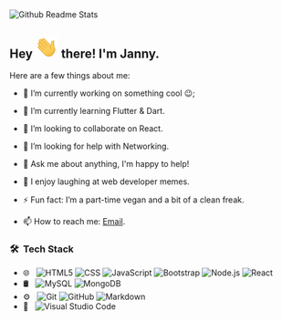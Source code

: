 <img src="https://cdn.glitch.com/f279715d-4a72-49b0-a7fa-13db71dc2a5a%2Freadme3.png?v=1610314461976" align="center" alt="Github Readme Stats" />

<h2> Hey <img src="https://raw.githubusercontent.com/ABSphreak/ABSphreak/master/gifs/Hi.gif" width="40px" />  there! I'm  Janny.</h2>



Here are a few things about me:

- 🔭 I’m currently working on something cool 😉;

- 🌱 I’m currently learning Flutter & Dart.

- 👯 I’m looking to collaborate on React.

- 🤔 I’m looking for help with Networking.

- 💬 Ask me about anything, I'm happy to help!

- 🤣 I enjoy laughing at web developer memes.

- ⚡ Fun fact: I’m a part-time vegan and a bit of a clean freak.

- 📫 How to reach me: [Email](mailto:jannykosin@gmail.com).



<h3> 🛠 &nbsp;Tech Stack</h3>

- 🌐 &nbsp;
  ![HTML5](https://img.shields.io/badge/-HTML5-333333?style=flat&logo=HTML5)
  ![CSS](https://img.shields.io/badge/-CSS-333333?style=flat&logo=CSS3&logoColor=1572B6)
  ![JavaScript](https://img.shields.io/badge/-JavaScript-333333?style=flat&logo=javascript)
  ![Bootstrap](https://img.shields.io/badge/-Bootstrap-333333?style=flat&logo=bootstrap&logoColor=563D7C)
  ![Node.js](https://img.shields.io/badge/-Node.js-333333?style=flat&logo=node.js)
  ![React](https://img.shields.io/badge/-React-333333?style=flat&logo=react)
- 🛢 &nbsp;
  ![MySQL](https://img.shields.io/badge/-MySQL-333333?style=flat&logo=mysql)
  ![MongoDB](https://img.shields.io/badge/-MongoDB-333333?style=flat&logo=mongodb)
- ⚙️ &nbsp;
  ![Git](https://img.shields.io/badge/-Git-333333?style=flat&logo=git)
  ![GitHub](https://img.shields.io/badge/-GitHub-333333?style=flat&logo=github)
  ![Markdown](https://img.shields.io/badge/-Markdown-333333?style=flat&logo=markdown)
- 🔧 &nbsp;
  ![Visual Studio Code](https://img.shields.io/badge/-Visual%20Studio%20Code-333333?style=flat&logo=visual-studio-code&logoColor=007ACC)



